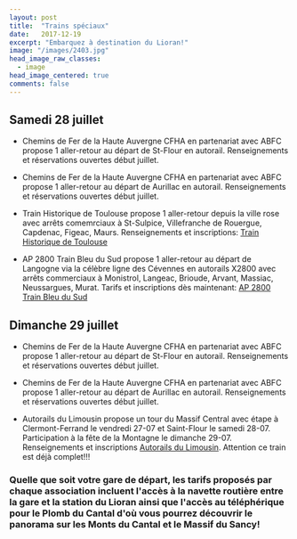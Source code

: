 ```yaml
---
layout: post
title:  "Trains spéciaux"
date:   2017-12-19
excerpt: "Embarquez à destination du Lioran!"
image: "/images/2403.jpg"
head_image_raw_classes:
  - image
head_image_centered: true
comments: false
---
```


## Samedi 28 juillet

* Chemins de Fer de la Haute Auvergne CFHA en partenariat avec ABFC propose 1 aller-retour au départ de St-Flour en autorail. Renseignements et réservations ouvertes début juillet.

* Chemins de Fer de la Haute Auvergne CFHA en partenariat avec ABFC propose 1 aller-retour au départ de Aurillac en autorail. Renseignements et réservations ouvertes début juillet.

* Train Historique de Toulouse propose 1 aller-retour depuis la ville rose avec arrêts comemrciaux à St-Sulpice, Villefranche de Rouergue, Capdenac, Figeac, Maurs. Renseignements et inscriptions: [Train Historique de Toulouse](https://www.trainhistorique-toulouse.com/categorie-produit/voyages/programme-2018/page/3/#)

* AP 2800 Train Bleu du Sud propose 1 aller-retour au départ de Langogne via la célèbre ligne des Cévennes en autorails X2800 avec arrêts commerciaux à Monistrol, Langeac, Brioude, Arvant, Massiac, Neussargues, Murat. Tarifs et inscriptions dès maintenant: [AP 2800 Train Bleu du Sud](https://www.helloasso.com/associations/ap2800/evenements/le-lioran-fete-la-montagne)

## Dimanche 29 juillet

* Chemins de Fer de la Haute Auvergne CFHA en partenariat avec ABFC propose 1 aller-retour au départ de St-Flour en autorail. Renseignements et réservations ouvertes début juillet.

* Chemins de Fer de la Haute Auvergne CFHA en partenariat avec ABFC propose 1 aller-retour au départ de Aurillac en autorail. Renseignements et réservations ouvertes début juillet.

* Autorails du Limousin propose un tour du Massif Central avec étape à Clermont-Ferrand le vendredi 27-07 et Saint-Flour le samedi 28-07. Participation à la fête de la Montagne le dimanche 29-07. Renseignements et inscriptions [Autorails du Limousin](http://www.autorail-limousin.fr/index.php/tour-massif-central). Attention ce train est déjà complet!!!

### Quelle que soit votre gare de départ, les tarifs proposés par chaque association incluent l'accès à la navette routière entre la gare et la station du Lioran ainsi que l'accès au téléphérique pour le Plomb du Cantal d'où vous pourrez découvrir le panorama sur les Monts du Cantal et le Massif du Sancy!

